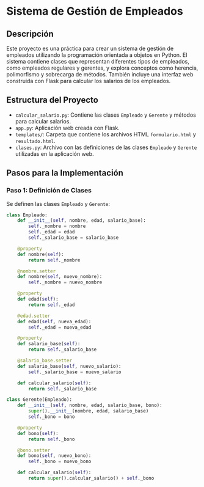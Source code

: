 # Sistema de Gestión de Empleados

## Descripción
Este proyecto es una práctica para crear un sistema de gestión de empleados utilizando la programación orientada a objetos en Python. El sistema contiene clases que representan diferentes tipos de empleados, como empleados regulares y gerentes, y explora conceptos como herencia, polimorfismo y sobrecarga de métodos. También incluye una interfaz web construida con Flask para calcular los salarios de los empleados.

## Estructura del Proyecto
- `calcular_salario.py`: Contiene las clases `Empleado` y `Gerente` y métodos para calcular salarios.
- `app.py`: Aplicación web creada con Flask.
- `templates/`: Carpeta que contiene los archivos HTML `formulario.html` y `resultado.html`.
- `clases.py`: Archivo con las definiciones de las clases `Empleado` y `Gerente` utilizadas en la aplicación web.

## Pasos para la Implementación

### Paso 1: Definición de Clases
Se definen las clases `Empleado` y `Gerente`:
```python
class Empleado:
    def __init__(self, nombre, edad, salario_base):
        self._nombre = nombre
        self._edad = edad
        self._salario_base = salario_base

    @property
    def nombre(self):
        return self._nombre

    @nombre.setter
    def nombre(self, nuevo_nombre):
        self._nombre = nuevo_nombre

    @property
    def edad(self):
        return self._edad

    @edad.setter
    def edad(self, nueva_edad):
        self._edad = nueva_edad

    @property
    def salario_base(self):
        return self._salario_base

    @salario_base.setter
    def salario_base(self, nuevo_salario):
        self._salario_base = nuevo_salario

    def calcular_salario(self):
        return self._salario_base

class Gerente(Empleado):
    def __init__(self, nombre, edad, salario_base, bono):
        super().__init__(nombre, edad, salario_base)
        self._bono = bono

    @property
    def bono(self):
        return self._bono

    @bono.setter
    def bono(self, nuevo_bono):
        self._bono = nuevo_bono

    def calcular_salario(self):
        return super().calcular_salario() + self._bono
